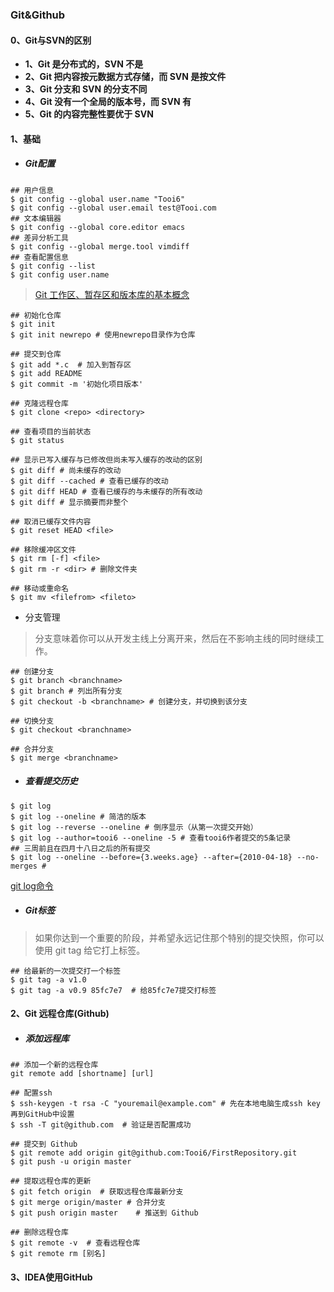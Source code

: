 ### Git&Github

#### 0、Git与SVN的区别
- **1、Git 是分布式的，SVN 不是**
- **2、Git 把内容按元数据方式存储，而 SVN 是按文件**
- **3、Git 分支和 SVN 的分支不同**
- **4、Git 没有一个全局的版本号，而 SVN 有**
- **5、Git 的内容完整性要优于 SVN**  
#### 1、基础  
- ##### Git配置

```
## 用户信息
$ git config --global user.name "Tooi6"
$ git config --global user.email test@Tooi.com
## 文本编辑器
$ git config --global core.editor emacs
## 差异分析工具
$ git config --global merge.tool vimdiff
## 查看配置信息
$ git config --list
$ git config user.name
```
> [Git 工作区、暂存区和版本库的基本概念](https://www.runoob.com/git/git-workspace-index-repo.html)

```
## 初始化仓库
$ git init
$ git init newrepo # 使用newrepo目录作为仓库

## 提交到仓库
$ git add *.c  # 加入到暂存区
$ git add README
$ git commit -m '初始化项目版本'

## 克隆远程仓库
$ git clone <repo> <directory>

## 查看项目的当前状态
$ git status

## 显示已写入缓存与已修改但尚未写入缓存的改动的区别
$ git diff # 尚未缓存的改动
$ git diff --cached # 查看已缓存的改动
$ git diff HEAD # 查看已缓存的与未缓存的所有改动
$ git diff # 显示摘要而非整个

## 取消已缓存文件内容
$ git reset HEAD <file>

## 移除缓冲区文件
$ git rm [-f] <file>
$ git rm -r <dir> # 删除文件夹

## 移动或重命名
$ git mv <filefrom> <fileto>
```
- 分支管理 
> 分支意味着你可以从开发主线上分离开来，然后在不影响主线的同时继续工作。  

```
## 创建分支
$ git branch <branchname>
$ git branch # 列出所有分支
$ git checkout -b <branchname> # 创建分支，并切换到该分支

## 切换分支
$ git checkout <branchname>

## 合并分支
$ git merge <branchname>

```
- ##### 查看提交历史

```
$ git log
$ git log --oneline # 简洁的版本
$ git log --reverse --oneline # 倒序显示（从第一次提交开始）
$ git log --author=tooi6 --oneline -5 # 查看tooi6作者提交的5条记录
## 三周前且在四月十八日之后的所有提交
$ git log --oneline --before={3.weeks.age} --after={2010-04-18} --no-merges #
```
[git log命令](https://git-scm.com/docs/git-log)
- ##### Git标签  
> 如果你达到一个重要的阶段，并希望永远记住那个特别的提交快照，你可以使用 git tag 给它打上标签。

```
## 给最新的一次提交打一个标签
$ git tag -a v1.0 
$ git tag -a v0.9 85fc7e7  # 给85fc7e7提交打标签
```
#### 2、Git 远程仓库(Github)
- ##### 添加远程库

```
## 添加一个新的远程仓库
git remote add [shortname] [url]

## 配置ssh
$ ssh-keygen -t rsa -C "youremail@example.com" # 先在本地电脑生成ssh key 再到GitHub中设置  
$ ssh -T git@github.com  # 验证是否配置成功

## 提交到 Github
$ git remote add origin git@github.com:Tooi6/FirstRepository.git 
$ git push -u origin master

## 提取远程仓库的更新
$ git fetch origin  # 获取远程仓库最新分支
$ git merge origin/master # 合并分支  
$ git push origin master    # 推送到 Github

## 删除远程仓库
$ git remote -v  # 查看远程仓库
$ git remote rm [别名]
```
#### 3、IDEA使用GitHub
